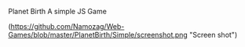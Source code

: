 Planet Birth
A simple JS Game

(https://github.com/Namozag/Web-Games/blob/master/PlanetBirth/Simple/screenshot.png "Screen shot")

